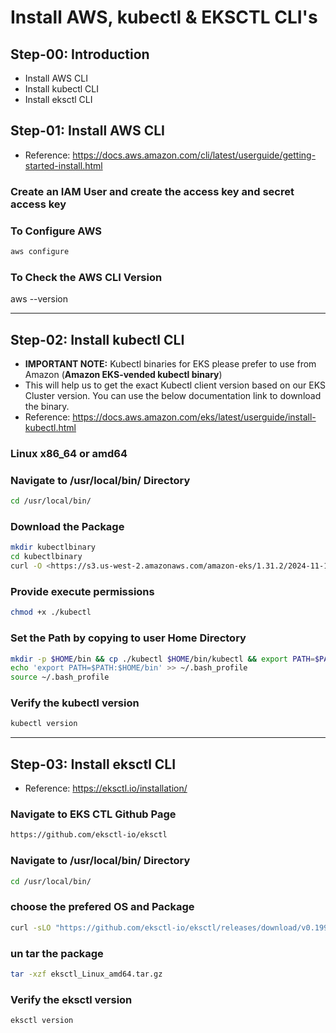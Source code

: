 # Install AWS, kubectl & EKSCTL CLI's

## Step-00: Introduction
- Install AWS CLI
- Install kubectl CLI
- Install eksctl CLI

## Step-01: Install AWS CLI
- Reference: https://docs.aws.amazon.com/cli/latest/userguide/getting-started-install.html

### Create an IAM User and create the access key and secret access key

### To Configure AWS
```bash
aws configure
```

### To Check the AWS CLI Version
aws --version

---

## Step-02: Install kubectl CLI
- **IMPORTANT NOTE:** Kubectl binaries for EKS please prefer to use from Amazon (**Amazon EKS-vended kubectl binary**)
- This will help us to get the exact Kubectl client version based on our EKS Cluster version. You can use the below documentation link to download the binary.
- Reference: https://docs.aws.amazon.com/eks/latest/userguide/install-kubectl.html


### Linux x86_64 or amd64
### Navigate to /usr/local/bin/ Directory

```bash
cd /usr/local/bin/
```

### Download the Package
```bash
mkdir kubectlbinary
cd kubectlbinary
curl -O <https://s3.us-west-2.amazonaws.com/amazon-eks/1.31.2/2024-11-15/bin/linux/amd64/kubectl>
```

### Provide execute permissions
```bash
chmod +x ./kubectl
```

### Set the Path by copying to user Home Directory
```bash
mkdir -p $HOME/bin && cp ./kubectl $HOME/bin/kubectl && export PATH=$PATH:$HOME/bin
echo 'export PATH=$PATH:$HOME/bin' >> ~/.bash_profile
source ~/.bash_profile
```

### Verify the kubectl version
```bash
kubectl version
```

---

## Step-03: Install eksctl CLI
- Reference: https://eksctl.io/installation/

### Navigate to EKS CTL Github Page 
```bash
https://github.com/eksctl-io/eksctl
```

### Navigate to /usr/local/bin/ Directory
```bash
cd /usr/local/bin/
```

### choose the prefered OS and Package
```bash
curl -sLO "https://github.com/eksctl-io/eksctl/releases/download/v0.199.0/eksctl_Linux_amd64.tar.gz"
```
### un tar the package
```bash
tar -xzf eksctl_Linux_amd64.tar.gz 
```
### Verify the eksctl version
```bash
eksctl version
```

